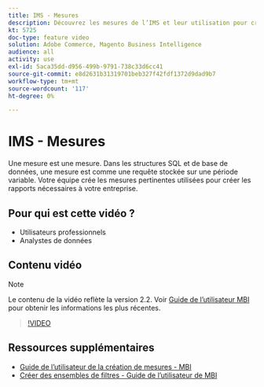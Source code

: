 ```yaml
---
title: IMS - Mesures
description: Découvrez les mesures de l’IMS et leur utilisation pour créer des rapports.
kt: 5725
doc-type: feature video
solution: Adobe Commerce, Magento Business Intelligence
audience: all
activity: use
exl-id: 5aca35dd-d956-499b-9791-738c33d6cc41
source-git-commit: e8d2631b31319701beb327f42fdf1372d9dad9b7
workflow-type: tm+mt
source-wordcount: '117'
ht-degree: 0%

---
```


# IMS - Mesures

Une mesure est une mesure. Dans les structures SQL et de base de données, une mesure est comme une requête stockée sur une période variable. Votre équipe crée les mesures pertinentes utilisées pour créer les rapports nécessaires à votre entreprise.

## Pour qui est cette vidéo ?

- Utilisateurs professionnels
- Analystes de données

## Contenu vidéo

>[!NOTE]
>
>Le contenu de la vidéo reflète la version 2.2. Voir [Guide de l’utilisateur MBI](https://experienceleague.adobe.com/docs/commerce-business-intelligence/mbi/guide-overview.html) pour obtenir les informations les plus récentes.

>[!VIDEO](https://video.tv.adobe.com/v/35980?quality=12&learn=on)

## Ressources supplémentaires

- [Guide de l’utilisateur de la création de mesures - MBI](https://experienceleague.adobe.com/docs/commerce-business-intelligence/mbi/build/reports/ess-manage-data-metrics.html)
- [Créer des ensembles de filtres - Guide de l’utilisateur de MBI](https://experienceleague.adobe.com/docs/commerce-business-intelligence/mbi/build/reports/ess-manage-data-filters.html)
